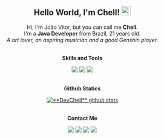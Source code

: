 <div align="center">
  
## Hello World, I'm Chell! <img src="https://github.com/TheDudeThatCode/TheDudeThatCode/blob/master/Assets/Earth.gif" width="24px">

  Hi, I'm João Vitor, but you can call me **Chell**.<br>
  I'm a **Java Developer** from Brazil, 21 years old.<br>
  *A art lover, an aspiring musician and a good Genshin player.*<br>
<br>

**Skills and Tools**

<div> 
  <a href="https://dev.java" target="_blank"><img src="https://img.shields.io/badge/-Java-F80000?style=for-the-badge&logoColor=white" target="_blank"/></a>
  <a href="https://python.org" target="_blank"><img src="https://img.shields.io/badge/-Python-3776AB?style=for-the-badge&logoColor=white" target="_blank"/></a>
  <a href="https://linux.org" target="_blank"><img src="https://img.shields.io/badge/-Linux-FCC624?style=for-the-badge&logoColor=white" target="_blank"/></a>
</div>
<br>

**Github Statics**
<div align="center">
<a href="https://github.com/Gurupreet">
 <img src="https://github-readme-stats.vercel.app/api?username=devchell&show_icons=true&theme=dracula&line_height=27" alt="**DevChell** github stats"/>
</a>
</div>

<br>  

**Contact Me**

<div> 
  <a href="https://instagram.com/nerdchell" target="_blank"><img src="https://img.shields.io/badge/-Instagram-%23E4405F?style=for-the-badge&logo=instagram&logoColor=white" target="_blank"></a>
 	<a href="https://www.twitch.tv/nerdchell" target="_blank"><img src="https://img.shields.io/badge/Twitch-9146FF?style=for-the-badge&logo=twitch&logoColor=white" target="_blank"></a>
  <a href = "mailto:devchell@outlook.com"><img src="https://img.shields.io/badge/-EMail-0078D4?style=for-the-badge&logo=microsoftoutlook&logoColor=white" target="_blank"></a>
  <a href="https://www.linkedin.com/in/devchell" target="_blank"><img src="https://img.shields.io/badge/-LinkedIn-%230077B5?style=for-the-badge&logo=linkedin&logoColor=white" target="_blank"></a> 

</div>
</div>

